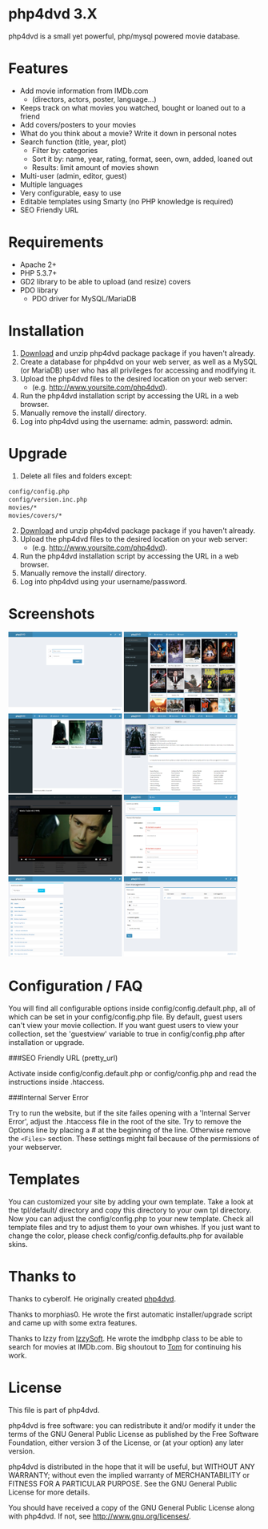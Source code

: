 php4dvd 3.X
=======

php4dvd is a small yet powerful, php/mysql powered movie database.

Features
=======

- Add movie information from IMDb.com
  - (directors, actors, poster, language...)
- Keeps track on what movies you watched, bought or loaned out to a friend
- Add covers/posters to your movies
- What do you think about a movie? Write it down in personal notes
- Search function (title, year, plot)
  - Filter by: categories
  - Sort it by: name, year, rating, format, seen, own, added, loaned out
  - Results: limit amount of movies shown
- Multi-user (admin, editor, guest)
- Multiple languages
- Very configurable, easy to use
- Editable templates using Smarty (no PHP knowledge is required)
- SEO Friendly URL

Requirements
=======

- Apache 2+
- PHP 5.3.7+
- GD2 library to be able to upload (and resize) covers
- PDO library
  - PDO driver for MySQL/MariaDB

Installation
=======
1. [Download](https://github.com/jreklund/php4dvd/archive/master.zip) and unzip php4dvd package package if you haven't already.
2. Create a database for php4dvd on your web server, as well as a MySQL (or MariaDB) user who has all privileges for accessing and modifying it.
3. Upload the php4dvd files to the desired location on your web server:
   - (e.g. http://www.yoursite.com/php4dvd).
4. Run the php4dvd installation script by accessing the URL in a web browser. 
5. Manually remove the install/ directory.
6. Log into php4dvd using the username: admin, password: admin.
	
Upgrade
=======
1. Delete all files and folders except:
```
config/config.php
config/version.inc.php
movies/*
movies/covers/*
```
2. [Download](https://github.com/jreklund/php4dvd/archive/master.zip) and unzip php4dvd package package if you haven't already.
3. Upload the php4dvd files to the desired location on your web server:
   - (e.g. http://www.yoursite.com/php4dvd).
4. Run the php4dvd installation script by accessing the URL in a web browser.
5. Manually remove the install/ directory.
6. Log into php4dvd using your username/password.

Screenshots
=======

<img src="docs/screenshots/login.jpeg" alt="Login" width="45%">
<img src="docs/screenshots/collection.jpeg" alt="Movie collection" width="45%"> 
<img src="docs/screenshots/search.jpeg" alt="Search" width="45%"> 
<img src="docs/screenshots/movie.jpeg" alt="Movie" width="45%"> 
<img src="docs/screenshots/trailer.jpeg" alt="Movie trailer" width="45%"> 
<img src="docs/screenshots/addmovie.jpeg" alt="Add movies" width="45%">
<img src="docs/screenshots/imdb.jpeg" alt="Search from IMDb" width="45%">
<img src="docs/screenshots/users.jpeg" alt="Users" width="45%">

Configuration / FAQ
=======

You will find all configurable options inside config/config.default.php,
all of which can be set in your config/config.php file. 
By default, guest users can't view your movie collection. If you want guest
users to view your collection, set the 'guestview' variable to true in
config/config.php after installation or upgrade.

###SEO Friendly URL (pretty_url)

Activate inside config/config.default.php or config/config.php and read
the instructions inside .htaccess.

###Internal Server Error

Try to run the website, but if the site failes opening with a 'Internal 
Server Error', adjust the .htaccess file in the root of the site.
Try to remove the Options line by placing a # at the beginning of the line.
Otherwise remove the `<Files>` section. These settings might fail because of
the permissions of your webserver.
    
Templates
=======

You can customized your site by adding your own template. Take a look at the
tpl/default/ directory and copy this directory to your own tpl directory.
Now you can adjust the config/config.php to your new template. Check all 
template files and try to adjust them to your own whishes. If you just want
to change the color, please check config/config.defaults.php for available skins.
    
Thanks to
=======

Thanks to cyberolf. He originally created [php4dvd](https://sourceforge.net/projects/php4dvd/).

Thanks to morphias0. He wrote the first automatic installer/upgrade script 
and came up with some extra features.
 
Thanks to Izzy from [IzzySoft](http://projects.izzysoft.de/trac/imdbphp). He wrote the imdbphp class to be able to 
search for movies at IMDb.com. Big shoutout to [Tom](https://github.com/tboothman/imdbphp) for continuing his work.

License
=======

This file is part of php4dvd.

php4dvd is free software: you can redistribute it and/or modify
it under the terms of the GNU General Public License as published by
the Free Software Foundation, either version 3 of the License, or
(at your option) any later version.

php4dvd is distributed in the hope that it will be useful,
but WITHOUT ANY WARRANTY; without even the implied warranty of
MERCHANTABILITY or FITNESS FOR A PARTICULAR PURPOSE.  See the
GNU General Public License for more details.

You should have received a copy of the GNU General Public License
along with php4dvd. If not, see <http://www.gnu.org/licenses/>.
